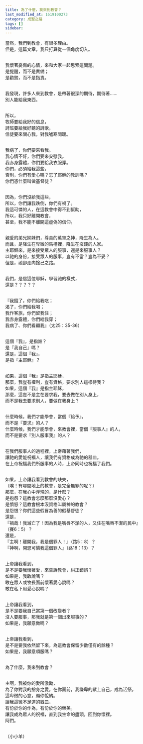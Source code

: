 ```yaml
---
title: 為了什麼，我來到教會？
last_modified_at: 1619100273
category: 成聖之路
tags: []
sidebar: 
---
```


<p>當然，我們到教會，有很多理由。<br/>
但是，這篇文章，我只打算從一個角度切入。</p>
<p><br/>
我懷著憂傷的心情，來和大家一起思索這問題。<br/>
是提醒，而不是責備；<br/>
是勸勉，而不是指責。</p>
<p><br/>
我發現，許多人來到教會，是帶著很深的期待，期待著…… <br/>
別人能給我東西。</p>
<p><br/>
所以，<br/>
牧師要給我好的信息，<br/>
詩班要給我好聽的詩歌，<br/>
信徒要來關心我，對我噓寒問暖。</p>
<p><br/>
我病了，你們要來看我。<br/>
我心情不好，你們要來安慰我。<br/>
我赤身露體，你們要給我衣服穿。<br/>
你們，必須給我這些，<br/>
否則，你們有愛心嗎？忘了耶穌的教訓嗎？<br/>
你們憑什麼叫做基督徒？</p>
<p><br/>
因為，你們沒給我這些，<br/>
所以，你們讓我跌倒，你們有禍了。<br/>
我這可憐的人，在這教會中得不到幫助，<br/>
所以，我只好離開教會，<br/>
甚至，我不能不離開這虛偽的信仰。</p>
<p><br/>
親愛的弟兄姊妹們，尊貴的萬軍之神，降生為人。<br/>
而且，是降生在卑微的馬槽裡，降生在沒錢的人家。<br/>
主耶穌來，是來接受眾人的服事，還是來服事人？<br/>
以祂的身份，接受眾人的服事，豈有不當？豈為不妥？<br/>
但是，祂卻走向捨己之路。</p>
<p><br/>
我們，是信這位耶穌，學習祂的樣式，<br/>
還是？？？？？</p>
<p><br/>
『我餓了，你們給我吃；<br/>
渴了，你們給我喝；<br/>
我作客旅，你們留我住；<br/>
我赤身露體，你們給我穿；<br/>
我病了、你們看顧我』（太25：35-36）</p>
<p><br/>
這個『我』，是指誰？<br/>
是『我自己』嗎？<br/>
還是，這個『我』，<br/>
是指『主耶穌』？</p>
<p><br/>
如果，這個『我』是指主耶穌，<br/>
那麼，我豈有權利，豈有資格，要求別人這樣待我？<br/>
如果，這個『我』是指主耶穌，<br/>
那麼，這豈不是主在要求我，要去做在別人身上，<br/>
而不是我去要求別人，要做在我身上？</p>
<p><br/>
什麼時候，我們才能學會，當個『給予』，<br/>
而不是『要求』的人？<br/>
什麼時候，我們才能學會，來教會裡，當個『服事人』的人，<br/>
而不是要求『別人服事我』的人？</p>
<p><br/>
在我們服事人的過程裡，上帝藉著我們，<br/>
讓祂的愛能祝福人，讓我們有資格成為祂的器皿。<br/>
在上帝祝福我們所服事的人時，上帝同時也祝福了我們。</p>
<p><br/>
如果，上帝讓我看到教會的缺失，<br/>
（唉！有哪間地上的教會，是完全無罪的呢？）<br/>
那麼，在我心中浮現的，是什麼？<br/>
是抱怨？這教會怎麼那麼沒愛心？<br/>
是憤怒？這教會根本沒資格叫屬神的教會？<br/>
是怨恨？你們這些假冒為善的假基督徒？<br/>
還是，<br/>
『禍哉！我滅亡了！因為我是嘴唇不潔的人，又住在嘴唇不潔的民中』<br/>
（賽6：5）？<br/>
還是，<br/>
『主啊！離開我，我是個罪人！』（路5：8）？<br/>
『神啊，開恩可憐我這個罪人』（路18：13）？</p>
<p><br/>
上帝讓我看到，<br/>
是不是要我懷著愛，來告訴教會，糾正錯誤？<br/>
如果是，我敢說嗎？<br/>
敢在眾人或牧長面前懷著愛心說嗎？<br/>
敢在私下用愛心說嗎？</p>
<p><br/>
上帝讓我看到，<br/>
是不是要我自己當第一個改變者？<br/>
沒人要服事，那我就是第一個出來服事的？<br/>
如果是，我願意做嗎？</p>
<p><br/>
上帝讓我看到，<br/>
是不是要我依然留下來，為這教會保留少數僅有的餘種？<br/>
如果是，我願意順服嗎？</p>
<p><br/>
為了什麼，我來到教會？</p>
<p><br/>
主啊，我被你的愛所激勵，<br/>
為了你對我的捨身之愛，在你面前，我謙卑的獻上自己，成為活祭。<br/>
這卑微的心意，願你悅納。<br/>
讓我這微不足道的器皿，<br/>
有份於你的作為，有份於你的榮美。<br/>
讓我成為眾人的祝福，直到我生命的盡頭，回到你懷裡。<br/>
阿們。</p>
<p><br/>
（小小羊）<br/>
 </p>
<p> </p>
